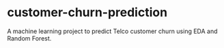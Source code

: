 # customer-churn-prediction
A machine learning project to predict Telco customer churn using EDA and Random Forest.
